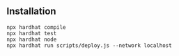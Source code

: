 ## Installation

```shell
npx hardhat compile
npx hardhat test
npx hardhat node
npx hardhat run scripts/deploy.js --network localhost
```
 
 
